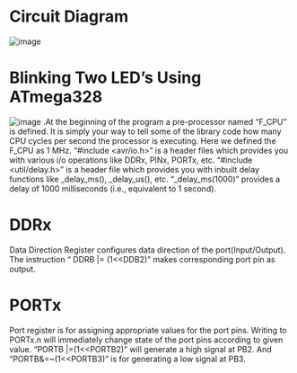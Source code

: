 # Circuit Diagram


![image](https://user-images.githubusercontent.com/101125234/164734609-52645aba-a99d-4d7c-a0c5-53900dcf2eab.png)
# Blinking Two LED’s Using ATmega328
![image](https://user-images.githubusercontent.com/101125234/164734711-34195e41-8e98-481b-b130-5499369d4cb8.png)
.At the beginning of the program a pre-processor named “F_CPU” is defined. It is simply your way to tell some of the library code how many CPU cycles per second the processor is executing. Here we defined the F_CPU as 1 MHz. “#include <avr/io.h>” is a header files which provides you with various i/o operations like DDRx, PINx, PORTx, etc. “#include <util/delay.h>” is a header file which provides you with inbuilt delay functions like _delay_ms(), _delay_us(), etc. “_delay_ms(1000)” provides a delay of 1000 milliseconds (i.e., equivalent to 1 second).
# DDRx
Data Direction Register configures data direction of the port(Input/Output). The instruction “ DDRB |= (1<<DDB2)” makes corresponding port pin as output.

# PORTx
Port register is for assigning appropriate values for the port pins. Writing to PORTx.n will immediately change state of the port pins according to given value. “PORTB |=(1<<PORTB2)” will generate a high signal at PB2. And “PORTB&=~(1<<PORTB3)” is for generating a low signal at PB3.
